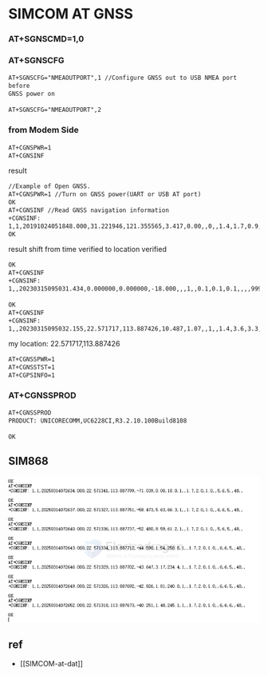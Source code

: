 

# SIMCOM AT GNSS


### AT+SGNSCMD=1,0

### AT+SGNSCFG

    AT+SGNSCFG="NMEAOUTPORT",1 //Configure GNSS out to USB NMEA port before
    GNSS power on

    AT+SGNSCFG="NMEAOUTPORT",2


### from Modem Side 

    AT+CGNSPWR=1
    AT+CGNSINF

result

    //Example of Open GNSS.
    AT+CGNSPWR=1 //Turn on GNSS power(UART or USB AT port)
    OK
    AT+CGNSINF //Read GNSS navigation information
    +CGNSINF: 1,1,20191024051848.000,31.221946,121.355565,3.417,0.00,,0,,1.4,1.7,0.9,,6,,12.4,12.0
    OK

result shift from time verified to location verified

    OK
    AT+CGNSINF
    +CGNSINF: 1,,20230315095031.434,0.000000,0.000000,-18.000,,,1,,0.1,0.1,0.1,,,,9999000.0,6000.0

    OK
    AT+CGNSINF
    +CGNSINF: 1,,20230315095032.155,22.571717,113.887426,10.487,1.07,,1,,1.4,3.6,3.3,,4,,142.8,270.0

my location: 22.571717,113.887426

    AT+CGNSSPWR=1
    AT+CGNSSTST=1
    AT+CGPSINFO=1


### AT+CGNSSPROD

    AT+CGNSSPROD
    PRODUCT: UNICORECOMM,UC6228CI,R3.2.10.100Build8108

    OK



## SIM868 

![](2025-03-14-15-27-07.png)


## ref 

- [[SIMCOM-at-dat]]